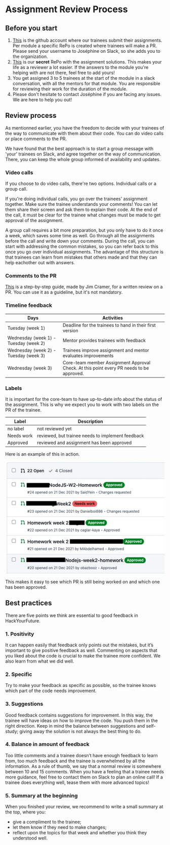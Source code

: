 # Assignment Review Process

## Before you start
1. [This](https://github.com/HackYourAssignment) is the github account where our trainees submit their assignments. Per module a specific RePo is created where trainees will make a PR.  Please send your username to Joséphine on Slack, so she adds you to the organization. 
2. [This](https://github.com/HackYourAssignment/assignment-solutions) is our **secret** RePo with the assignment solutions. This makes your life as a reviewer a lot easier. If the answers to the module you're helping with are not there, feel free to add yours! 
3. You get assigned 3 to 5 trainees at the start of the module in a slack conversation, with all the mentors for that module. You are responsible for reviewing their work for the duration of the module.
4. Please don't hesitate to contact Joséphine if you are facing any issues. We are here to help you out!  

## Review process
As mentionned earlier, you have the freedom to decide with your trainees of the way to communicate with them about their code. You can do video calls or place comments to the PR.

We have found that the best approach is to start a group message with 'your' trainees on Slack, and agree together on the way of communication. There, you can keep the whole group informed of availability and updates.

### Video calls
If you choose to do video calls, there're two options. Individual calls or a group call. 

If you're doing individual calls, you go over the trainees' assignment together. Make sure the trainee understands your comments! You can let them share their screen and ask them to explain their code. At the end of the call, it must be clear for the trainee what changes must be made to get approval of the assignment. 

A group call requires a bit more preparation, but you only have to do it once a week, which saves some time as well. Go through all the assignments before the call and write down your comments. During the call, you can start with addressing the common mistakes, so you can refer back to this once you go over individual assignments. The advantage of this structure is that trainees can learn from mistakes that others made and that they can help eachother out with answers. 

### Comments to the PR
[This](https://github.com/HackYourFuture/mentors/blob/main/assignment-support/review-in-written.md) is a step-by-step guide, made by Jim Cramer, for a written review on a PR. You can use it as a guideline, but it's not mandatory.

### Timeline feedback
| Days | Activities |
| --- | --- |
|Tuesday (week 1)  | Deadline for the trainees to hand in their first version   |
|Wednesday (week 1) - Tuesday (week 2)  | Mentor provides trainees with feedback  |
| Wednesday (week 2) - Tuesday (week 3)  | Trainees improve assignment and mentor evaluates improvements   |
| Wednesday (week 3) | Core-team member Assignment Approval Check. At this point every PR needs to be approved. |

### Labels 
It is important for the core-team to have up-to-date info about the status of the assignment. This is why we expect you to work with two labels on the PR of the trainee.

| Label | Description |
| --- | --- |
|no label  |not reviewed yet   |
|Needs work   |reviewed, but trainee needs to implement feedback  |
|Approved   |reviewed and assignment has been approved   |

Here is an example of this in action.

![labels](https://github.com/HackYourFuture/mentors/blob/main/assets/labels.png)

This makes it easy to see which PR is still being worked on and which one has been approved.

## Best practices 
There are five points we think are essential to good feedback in HackYourFuture.

### 1. Positivity
It can happen easily that feedback only points out the mistakes, but it’s important to give positive feedback as well. Commenting on aspects that you liked about the code is crucial to make the trainee more confident. We also learn from what we did well.

### 2. Specific
Try to make your feedback as specific as possible, so the trainee knows which part of the code needs improvement.

### 3. Suggestions
Good feedback contains suggestions for improvement. In this way, the trainee will have ideas on how to improve the code. You push them in the right direction. Keep in mind the balance between suggestions and self-study; giving away the solution is not always the best thing to do.

### 4. Balance in amount of feedback
Too little comments and a trainee doesn’t have enough feedback to learn from, too much feedback and the trainee is overwhelmed by all the information. 
As a rule of thumb, we say that a normal review is somewhere between 10 and 15 comments. When you have a feeling that a trainee needs more guidance, feel free to contact them on Slack to plan an online call! If a trainee does everything well, tease them with more advanced topics!

### 5. Summary at the beginning
When you finished your review, we recommend to write a small summary at the top, where you: 
- give a compliment to the trainee;
- let them know if they need to make changes;
- reflect upon the topics for that week and whether you think they understood well. 

